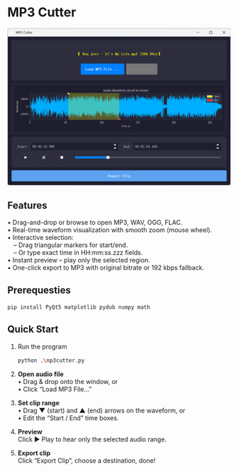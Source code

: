 # MP3 Cutter

![screenshot](/assets/screenshot1.png)

## Features

• Drag-and-drop or browse to open MP3, WAV, OGG, FLAC.  
• Real-time waveform visualization with smooth zoom (mouse wheel).  
• Interactive selection:  
 – Drag triangular markers for start/end.  
 – Or type exact time in HH:mm:ss.zzz fields.  
• Instant preview – play only the selected region.  
• One-click export to MP3 with original bitrate or 192 kbps fallback.  


## Prerequesties

   ```bash
   pip install PyQt5 matplotlib pydub numpy math
   ```

## Quick Start

1. Run the program  
   ```bash
   python .\mp3cutter.py
   ```

2. **Open audio file**  
   • Drag & drop onto the window, or  
   • Click “Load MP3 File…”

3. **Set clip range**  
   • Drag ▼  (start) and ▲ (end) arrows on the waveform, or  
   • Edit the “Start / End” time boxes.

4. **Preview**  
   Click ▶ Play to hear only the selected audio range.

5. **Export clip**  
   Click “Export Clip”, choose a destination, done!


